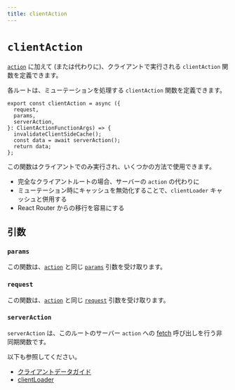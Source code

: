 ```yaml
---
title: clientAction
---
```


# `clientAction`

[`action`][action] に加えて (または代わりに)、クライアントで実行される `clientAction` 関数を定義できます。

各ルートは、ミューテーションを処理する `clientAction` 関数を定義できます。

```tsx
export const clientAction = async ({
  request,
  params,
  serverAction,
}: ClientActionFunctionArgs) => {
  invalidateClientSideCache();
  const data = await serverAction();
  return data;
};
```

この関数はクライアントでのみ実行され、いくつかの方法で使用できます。

- 完全なクライアントルートの場合、サーバーの `action` の代わりに
- ミューテーション時にキャッシュを無効化することで、`clientLoader` キャッシュと併用する
- React Router からの移行を容易にする

## 引数

### `params`

この関数は、[`action`][action] と同じ [`params`][action-params] 引数を受け取ります。

### `request`

この関数は、[`action`][action] と同じ [`request`][action-request] 引数を受け取ります。

### `serverAction`

`serverAction` は、このルートのサーバー `action` への [fetch][fetch] 呼び出しを行う非同期関数です。

以下も参照してください。

- [クライアントデータガイド][client-data-guide]
- [clientLoader][clientloader]

[action]: ./action
[action-params]: ./loader#params
[action-request]: ./loader#request
[fetch]: https://developer.mozilla.org/ja/docs/Web/API/Fetch_API
[client-data-guide]: ../guides/client-data
[clientloader]: ./client-loader

